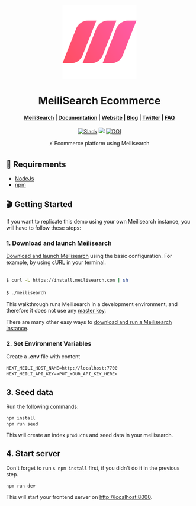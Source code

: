  <p align="center">
  <img src="https://raw.githubusercontent.com/meilisearch/integration-guides/master/assets/logos/logo.svg" alt="Meilisearch" width="200" height="200" />
</p>
<h1 align="center">MeiliSearch Ecommerce</h1>

<h4 align="center">
  <a href="https://github.com/meilisearch/MeiliSearch">MeiliSearch</a> |
  <a href="https://docs.meilisearch.com">Documentation</a> |
  <a href="https://www.meilisearch.com">Website</a> |
  <a href="https://blog.meilisearch.com">Blog</a> |
  <a href="https://twitter.com/meilisearch">Twitter</a> |
  <a href="https://docs.meilisearch.com/faq">FAQ</a>
</h4>

<p align="center">
  <a href="https://slack.meilisearch.com"><img src="https://img.shields.io/badge/slack-MeiliSearch-blue.svg?logo=slack" alt="Slack"></a>
  <a href="https://github.com/meilisearch/MeiliSearch/discussions" alt="Discussions"><img src="https://img.shields.io/badge/github-discussions-red" /></a>
  <a href="https://doi.org/10.5281/zenodo.4408594"><img src="https://zenodo.org/badge/DOI/10.5281/zenodo.4408594.svg" alt="DOI"></a>
</p>

<p align="center">⚡ Ecommerce platform using Meilisearch</p>

## 📝 Requirements

- [NodeJs](https://nodejs.org/en/download/)
- [npm](https://www.npmjs.com/get-npm)

## 🎬 Getting Started

If you want to replicate this demo using your own Meilisearch instance, you will have to follow these steps:

### 1. Download and launch Meilisearch

[Download and launch Meilisearch](https://docs.meilisearch.com/guides/advanced_guides/installation.html) using the basic configuration. For example, by using [cURL](https://curl.haxx.se/) in your terminal.

```bash

$ curl -L https://install.meilisearch.com | sh

$ ./meilisearch

```

This walkthrough runs Meilisearch in a development environment, and therefore it does not use any [master key](https://docs.meilisearch.com/guides/advanced_guides/configuration.html#master-key).

There are many other easy ways to [download and run a Meilisearch instance](https://docs.meilisearch.com/guides/advanced_guides/installation.html#download-and-launch).

### 2. Set Environment Variables

Create a **.env** file with content

```
NEXT_MEILI_HOST_NAME=http://localhost:7700
NEXT_MEILI_API_KEY=<PUT_YOUR_API_KEY_HERE>

```

## 3. Seed data

Run the following commands:

```
npm install
npm run seed
```

This will create an index `products` and seed data in your meilisearch.

## 4. Start server

Don't forget to run `$ npm install` first, if you didn't do it in the previous step.

```
npm run dev
```

This will start your frontend server on [http://localhost:8000](http://localhost:8000).
